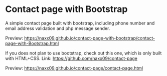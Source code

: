 # Contact page with Bootstrap
A simple contact page built with bootstrap, including phone number and email address validation and php message sender.

Preview:
https://naxx09.github.io/contact-page-with-bootstrap/contact-page-with-Bootstrap.html

If you does not plan to use bootstrap, check out this one, which is only built with HTML+CSS. Link: https://github.com/naxx09/contact-page

Preview:
https://naxx09.github.io/contact-page/contact-page.html
